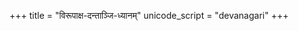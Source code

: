 +++
title = "विरूपाक्ष-दन्ताञ्जि-ध्यानम्"
unicode_script = "devanagari"
+++

<div class="js_include" url="/vedAH/sAma/jaiminIyam/sUtram/mantraH/virUpAxa-dantAnji-dhyAnam.md"  newLevelForH1="2" includeTitle="false"> </div>  
